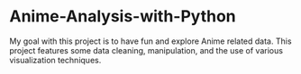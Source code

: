 # Anime-Analysis-with-Python
My goal with this project is to have fun and explore Anime related data. This project features some data cleaning, manipulation, and the use of various visualization techniques.
